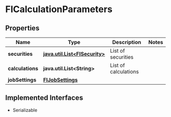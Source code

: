 

# FICalculationParameters


## Properties

Name | Type | Description | Notes
------------ | ------------- | ------------- | -------------
**securities** | [**java.util.List&lt;FISecurity&gt;**](FISecurity.md) | List of securities | 
**calculations** | **java.util.List&lt;String&gt;** | List of calculations | 
**jobSettings** | [**FIJobSettings**](FIJobSettings.md) |  | 


## Implemented Interfaces

* Serializable


